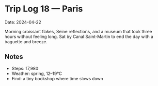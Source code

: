 # Trip Log 18 — Paris

Date: 2024-04-22

Morning croissant flakes, Seine reflections, and a museum that took three hours without feeling long. Sat by Canal Saint-Martin to end the day with a baguette and breeze.

## Notes

- Steps: 17,980
- Weather: spring, 12–19°C
- Find: a tiny bookshop where time slows down
